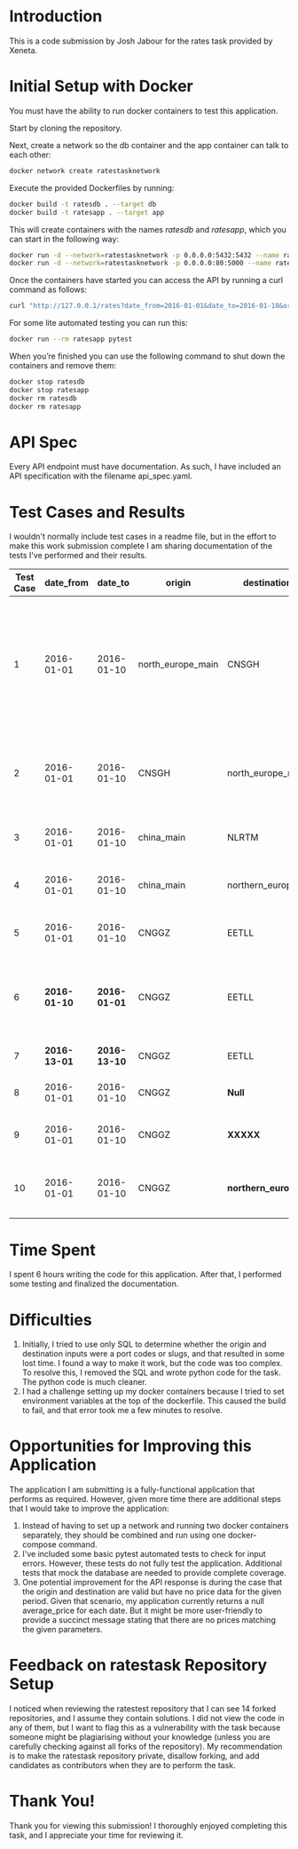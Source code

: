 # Introduction
This is a code submission by Josh Jabour for the rates task provided by Xeneta.

# Initial Setup with Docker

You must have the ability to run docker containers to test this application.

Start by cloning the repository.

Next, create a network so the db container and the app container can talk to each other:

```bash
docker network create ratestasknetwork
```

Execute the provided Dockerfiles by running:

```bash
docker build -t ratesdb . --target db
docker build -t ratesapp . --target app
```

This will create containers with the names *ratesdb* and *ratesapp*, which you can start in the following way:

```bash
docker run -d --network=ratestasknetwork -p 0.0.0.0:5432:5432 --name ratesdb ratesdb
docker run -d --network=ratestasknetwork -p 0.0.0.0:80:5000 --name ratesapp ratesapp
```

Once the containers have started you can access the API by running a curl command as follows:

```bash
curl "http://127.0.0.1/rates?date_from=2016-01-01&date_to=2016-01-10&origin=CNSGH&destination=north_europe_main"
```

For some lite automated testing you can run this:
```bash
docker run --rm ratesapp pytest
```

When you’re finished you can use the following command to shut down the containers and remove them:

```bash
docker stop ratesdb
docker stop ratesapp
docker rm ratesdb
docker rm ratesapp
```

# API Spec

Every API endpoint must have documentation. As such, I have included an API specification with the filename api_spec.yaml.

# Test Cases and Results

I wouldn't normally include test cases in a readme file, but in the effort to make this work submission complete I am sharing documentation of the tests I've performed and their results.

| Test Case | date_from  | date_to    | origin           | destination       | Results                                                                                   | Pass/Fail |
|-----------|------------|------------|------------------|-------------------|--------------------------------------------------------------------------------------------|-----------|
| 1         | 2016-01-01 | 2016-01-10 | north_europe_main| CNSGH             | Matches results provided in readme. For average_price, 3+ rates gives the rounded average, 1-2 rates gives null, and 0 rates gives null. | PASS      |
| 2         | 2016-01-01 | 2016-01-10 | CNSGH            | north_europe_main | Includes dates, but average_price are all nulls because no records exist for this route   | PASS      |
| 3         | 2016-01-01 | 2016-01-10 | china_main       | NLRTM             | PASS (checked results using manual queries)                                               | PASS      |
| 4         | 2016-01-01 | 2016-01-10 | china_main       | northern_europe   | PASS (checked results using manual queries)                                               | PASS      |
| 5         | 2016-01-01 | 2016-01-10 | CNGGZ            | EETLL             | PASS (checked results using manual queries)                                               | PASS      |
| 6         | **2016-01-10** | **2016-01-01** | CNGGZ            | EETLL             | "Error": "Invalid date range. The date_from must be earlier than the date_to"             | PASS      |
| 7         | **2016-13-01** | **2016-13-10** | CNGGZ            | EETLL             | "Error": "Invalid date format"                                                            | PASS      |
| 8         | 2016-01-01 | 2016-01-10 | CNGGZ            | **Null**              | "Error": "Missing query parameters"                                                       | PASS      |
| 9         | 2016-01-01 | 2016-01-10 | CNGGZ            | **XXXXX**             | "Error": "Port code XXXXX does not exist."                                                | PASS      |
| 10        | 2016-01-01 | 2016-01-10 | CNGGZ            | **northern_europ**    | "Error": "Region northern_europ does not exist."                                          | PASS      |

# Time Spent

I spent 6 hours writing the code for this application. After that, I performed some testing and finalized the documentation.

# Difficulties

1. Initially, I tried to use only SQL to determine whether the origin and destination inputs were a port codes or slugs, and that resulted in some lost time. I found a way to make it work, but the code was too complex. To resolve this, I removed the SQL and wrote python code for the task. The python code is much cleaner.
1. I had a challenge setting up my docker containers because I tried to set environment variables at the top of the dockerfile. This caused the build to fail, and that error took me a few minutes to resolve.

# Opportunities for Improving this Application

The application I am submitting is a fully-functional application that performs as required. However, given more time there are additional steps that I would take to improve the application:
1. Instead of having to set up a network and running two docker containers separately, they should be combined and run using one docker-compose command.
1. I've included some basic pytest automated tests to check for input errors. However, these tests do not fully test the application. Additional tests that mock the database are needed to provide complete coverage.
1. One potential improvement for the API response is during the case that the origin and destination are valid but have no price data for the given period. Given that scenario, my application currently returns a null average_price for each date. But it might be more user-friendly to provide a succinct message stating that there are no prices matching the given parameters.

# Feedback on ratestask Repository Setup

I noticed when reviewing the ratestest repository that I can see 14 forked repositories, and I assume they contain solutions. I did not view the code in any of them, but I want to flag this as a vulnerability with the task because someone might be plagiarising without your knowledge (unless you are carefully checking against all forks of the repository). My recommendation is to make the ratestask repository private, disallow forking, and add candidates as contributors when they are to perform the task.

# Thank You!

Thank you for viewing this submission! I thoroughly enjoyed completing this task, and I appreciate your time for reviewing it.